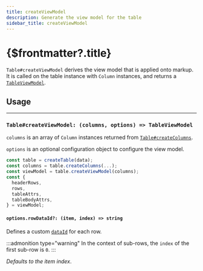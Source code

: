 ```yaml
---
title: createViewModel
description: Generate the view model for the table
sidebar_title: createViewModel
---
```


<script>
  import { useHljs } from '$lib/utils/useHljs';
  useHljs('ts');
</script>

# {$frontmatter?.title}

`Table#createViewModel` derives the view model that is applied onto markup. It is called on the table instance with `Column` instances, and returns a [`TableViewModel`](../table-view-model.md).

## Usage

---

### `Table#createViewModel: (columns, options) => TableViewModel`

`columns` is an array of `Column` instances returned from [`Table#createColumns`](../create-columns.md#table-createcolumns-columns-column).

`options` is an optional configuration object to configure the view model.

```ts {4}
const table = createTable(data);
const columns = table.createColumns(...);
const viewModel = table.createViewModel(columns);
const {
  headerRows,
  rows,
  tableAttrs,
  tableBodyAttrs,
} = viewModel;
```

#### `options.rowDataId?: (item, index) => string`

Defines a custom [`dataId`](../body-row.md#dataid-string) for each row.

:::admonition type="warning"
In the context of sub-rows, the `index` of the first sub-row is `0`.
:::

_Defaults to the item index_.